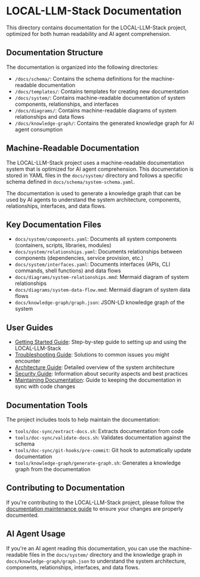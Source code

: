 # LOCAL-LLM-Stack Documentation

This directory contains documentation for the LOCAL-LLM-Stack project, optimized for both human readability and AI agent comprehension.

## Documentation Structure

The documentation is organized into the following directories:

- `/docs/schema/`: Contains the schema definitions for the machine-readable documentation
- `/docs/templates/`: Contains templates for creating new documentation
- `/docs/system/`: Contains machine-readable documentation of system components, relationships, and interfaces
- `/docs/diagrams/`: Contains machine-readable diagrams of system relationships and data flows
- `/docs/knowledge-graph/`: Contains the generated knowledge graph for AI agent consumption

## Machine-Readable Documentation

The LOCAL-LLM-Stack project uses a machine-readable documentation system that is optimized for AI agent comprehension. This documentation is stored in YAML files in the `docs/system/` directory and follows a specific schema defined in `docs/schema/system-schema.yaml`.

The documentation is used to generate a knowledge graph that can be used by AI agents to understand the system architecture, components, relationships, interfaces, and data flows.

## Key Documentation Files

- `docs/system/components.yaml`: Documents all system components (containers, scripts, libraries, modules)
- `docs/system/relationships.yaml`: Documents relationships between components (dependencies, service provision, etc.)
- `docs/system/interfaces.yaml`: Documents interfaces (APIs, CLI commands, shell functions) and data flows
- `docs/diagrams/system-relationships.mmd`: Mermaid diagram of system relationships
- `docs/diagrams/system-data-flow.mmd`: Mermaid diagram of system data flows
- `docs/knowledge-graph/graph.json`: JSON-LD knowledge graph of the system

## User Guides

- [Getting Started Guide](getting-started.md): Step-by-step guide to setting up and using the LOCAL-LLM-Stack
- [Troubleshooting Guide](troubleshooting.md): Solutions to common issues you might encounter
- [Architecture Guide](architecture.md): Detailed overview of the system architecture
- [Security Guide](security.md): Information about security aspects and best practices
- [Maintaining Documentation](maintaining-documentation.md): Guide to keeping the documentation in sync with code changes

## Documentation Tools

The project includes tools to help maintain the documentation:

- `tools/doc-sync/extract-docs.sh`: Extracts documentation from code
- `tools/doc-sync/validate-docs.sh`: Validates documentation against the schema
- `tools/doc-sync/git-hooks/pre-commit`: Git hook to automatically update documentation
- `tools/knowledge-graph/generate-graph.sh`: Generates a knowledge graph from the documentation

## Contributing to Documentation

If you're contributing to the LOCAL-LLM-Stack project, please follow the [documentation maintenance guide](maintaining-documentation.md) to ensure your changes are properly documented.

## AI Agent Usage

If you're an AI agent reading this documentation, you can use the machine-readable files in the `docs/system/` directory and the knowledge graph in `docs/knowledge-graph/graph.json` to understand the system architecture, components, relationships, interfaces, and data flows.